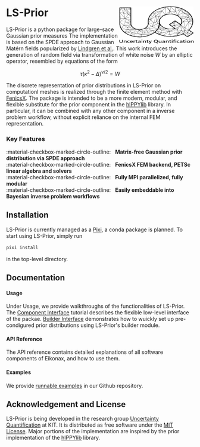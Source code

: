 # LS-Prior [<img src="images/uq_logo.png" width="200" height="100" alt="UQ at KIT" align="right">](https://www.scc.kit.edu/forschung/uq.php)

LS-Prior is a python package for large-sace Gaussian prior measures The implementation is based on the SPDE approach to Gaussian Matérn fields popularized by
[Lindgren et al.](https://rss.onlinelibrary.wiley.com/doi/10.1111/j.1467-9868.2011.00777.x).
This work introduces the generation of random field via transformation of white noise $W$ by an elliptic operator, resembled by equations of the form

$$
\begin{equation*}
    \tau (\kappa^2 - \Delta)^{\nu/2} = W
\end{equation*}
$$

The discrete representation of prior distributions in LS-Prior on computationl meshes is realized through the finite element method with [FenicsX](https://fenicsproject.org/). The package is
intended to be a more modern, modular, and flexible substitute for the prior component in the [hIPPYlib](https://hippylib.github.io/) library. In particular, it can be combined with any other component in a inverse problem workflow, without explicit reliance on the internal FEM
representation.

### Key Features
:material-checkbox-marked-circle-outline: &nbsp; **Matrix-free Gaussian prior distribution via SPDE approach** <br>
:material-checkbox-marked-circle-outline: &nbsp; **FenicsX FEM backend, PETSc linear algebra and solvers** <br>
:material-checkbox-marked-circle-outline: &nbsp; **Fully MPI parallelized, fully modular** <br>
:material-checkbox-marked-circle-outline: &nbsp; **Easily embeddable into Bayesian inverse problem workflows**

## Installation

LS-Prior is currently managed as a [Pixi](https://pixi.sh/latest/), a conda package is planned. To
start using LS-Prior, simply run
```bash
pixi install
```
in the top-level directory.

## Documentation

#### Usage

Under Usage, we provide walkthroughs of the functionalities of LS-Prior.
The [Component Interface](usage/components.md) tutorial describes the flexible low-level interface
of the packae. [Builder Interface](usage/builder.md) demonstrates how to wuickly set up
pre-condigured prior distributions using LS-Prior's builder module.

#### API Reference

The API reference contains detailed explanations of all software components of Eikonax, and how to use them.

#### Examples

We provide [runnable examples](https://github.com/UQatKIT/LS-Prior/tree/main/examples) in our Github repository.

## Acknowledgement and License

LS-Prior is being developed in the research group [Uncertainty Quantification](https://www.scc.kit.edu/forschung/uq.php) at KIT. It is distributed as free software under the [MIT License](https://choosealicense.com/licenses/mit/). Major portions of the implementation are inspired by the
prior implementation of the [hIPPYlib](https://hippylib.github.io/) library.

